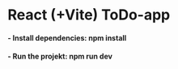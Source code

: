 # React (+Vite) ToDo-app
#### -  Install dependencies: npm install 
#### -  Run the projekt: npm run dev



